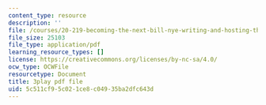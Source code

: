 ```yaml
---
content_type: resource
description: ''
file: /courses/20-219-becoming-the-next-bill-nye-writing-and-hosting-the-educational-show-january-iap-2015/5c511cf95c021ce8c04935ba2dfc643d_2z33hyYG6Js.pdf
file_size: 25103
file_type: application/pdf
learning_resource_types: []
license: https://creativecommons.org/licenses/by-nc-sa/4.0/
ocw_type: OCWFile
resourcetype: Document
title: 3play pdf file
uid: 5c511cf9-5c02-1ce8-c049-35ba2dfc643d
---
```

